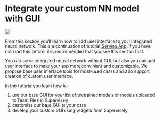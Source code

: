 # Integrate your custom NN model with GUI

![](https://user-images.githubusercontent.com/97401023/224482240-c4d5bdfa-2132-4d96-ba03-b5684092f09d.png)

From this section you'll learn how to add user interface to your integrated neural network. 
This is a continuation of tutorial [Serving App](../inference/overview-nn-integration.md). if you have not read this before, it is recommended that you see this section first.

You can serve integrated neural network without GUI, but also you can add user interface to make your app more convinient and customizable. We propose base user interface tools for most-used cases and also support creation of custom user interface.

In this tutorial you learn how to:
1) use our base GUI for your list of pretrained models or models uploaded to Team Files in Supervisely
2) customize our base GUI to your case
3) develop your custom GUI using widgets from Supervisely